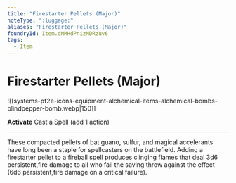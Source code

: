 ```yaml
---
title: "Firestarter Pellets (Major)"
noteType: ":luggage:"
aliases: "Firestarter Pellets (Major)"
foundryId: Item.dNMHdPnizMDRzuv6
tags:
  - Item
---
```


# Firestarter Pellets (Major)
![[systems-pf2e-icons-equipment-alchemical-items-alchemical-bombs-blindpepper-bomb.webp|150]]

**Activate** Cast a Spell (add 1 action)

* * *

These compacted pellets of bat guano, sulfur, and magical accelerants have long been a staple for spellcasters on the battlefield. Adding a firestarter pellet to a fireball spell produces clinging flames that deal 3d6 persistent,fire damage to all who fail the saving throw against the effect (6d6 persistent,fire damage on a critical failure).

